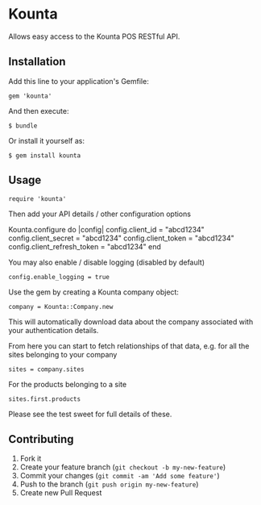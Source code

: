 # Kounta

Allows easy access to the Kounta POS RESTful API.

## Installation

Add this line to your application's Gemfile:

    gem 'kounta'

And then execute:

    $ bundle

Or install it yourself as:

    $ gem install kounta

## Usage

    require 'kounta'

Then add your API details / other configuration options

Kounta.configure do |config|
    config.client_id = "abcd1234"
    config.client_secret = "abcd1234"
    config.client_token = "abcd1234"
    config.client_refresh_token = "abcd1234"
end

You may also enable / disable logging (disabled by default)

    config.enable_logging = true

Use the gem by creating a Kounta company object:

    company = Kounta::Company.new

This will automatically download data about the company associated with your authentication details.

From here you can start to fetch relationships of that data, e.g. for all the sites belonging to your company

    sites = company.sites

For the products belonging to a site

    sites.first.products

Please see the test sweet for full details of these.

## Contributing

1. Fork it
2. Create your feature branch (`git checkout -b my-new-feature`)
3. Commit your changes (`git commit -am 'Add some feature'`)
4. Push to the branch (`git push origin my-new-feature`)
5. Create new Pull Request
